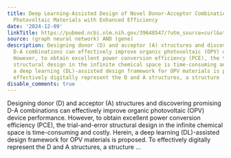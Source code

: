 ```yaml
---
title: Deep Learning-Assisted Design of Novel Donor-Acceptor Combinations for Organic
  Photovoltaic Materials with Enhanced Efficiency
date: '2024-12-09'
linkTitle: https://pubmed.ncbi.nlm.nih.gov/39648547/?utm_source=curl&utm_medium=rss&utm_campaign=pubmed-2&utm_content=1x5bM_TNL8gjogAcnslpo2s2PbDe-61JVM2h9yowOYSiZ7Dkrt&fc=20220919211934&ff=20241210175341&v=2.18.0.post9+e462414
source: (graph neural network) AND (gene)
description: Designing donor (D) and acceptor (A) structures and discovering promising
  D-A combinations can effectively improve organic photovoltaic (OPV) device performance.
  However, to obtain excellent power conversion efficiency (PCE), the trial-and-error
  structural design in the infinite chemical space is time-consuming and costly. Herein,
  a deep learning (DL)-assisted design framework for OPV materials is proposed. To
  effectively digitally represent the D and A structures, a structure ...
disable_comments: true
---
```

Designing donor (D) and acceptor (A) structures and discovering promising D-A combinations can effectively improve organic photovoltaic (OPV) device performance. However, to obtain excellent power conversion efficiency (PCE), the trial-and-error structural design in the infinite chemical space is time-consuming and costly. Herein, a deep learning (DL)-assisted design framework for OPV materials is proposed. To effectively digitally represent the D and A structures, a structure ...